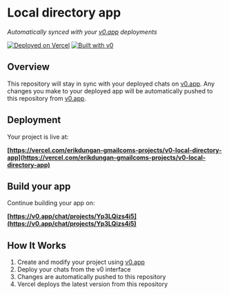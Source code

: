 # Local directory app

*Automatically synced with your [v0.app](https://v0.app) deployments*

[![Deployed on Vercel](https://img.shields.io/badge/Deployed%20on-Vercel-black?style=for-the-badge&logo=vercel)](https://vercel.com/erikdungan-gmailcoms-projects/v0-local-directory-app)
[![Built with v0](https://img.shields.io/badge/Built%20with-v0.app-black?style=for-the-badge)](https://v0.app/chat/projects/Yp3LQizs4i5)

## Overview

This repository will stay in sync with your deployed chats on [v0.app](https://v0.app).
Any changes you make to your deployed app will be automatically pushed to this repository from [v0.app](https://v0.app).

## Deployment

Your project is live at:

**[https://vercel.com/erikdungan-gmailcoms-projects/v0-local-directory-app](https://vercel.com/erikdungan-gmailcoms-projects/v0-local-directory-app)**

## Build your app

Continue building your app on:

**[https://v0.app/chat/projects/Yp3LQizs4i5](https://v0.app/chat/projects/Yp3LQizs4i5)**

## How It Works

1. Create and modify your project using [v0.app](https://v0.app)
2. Deploy your chats from the v0 interface
3. Changes are automatically pushed to this repository
4. Vercel deploys the latest version from this repository